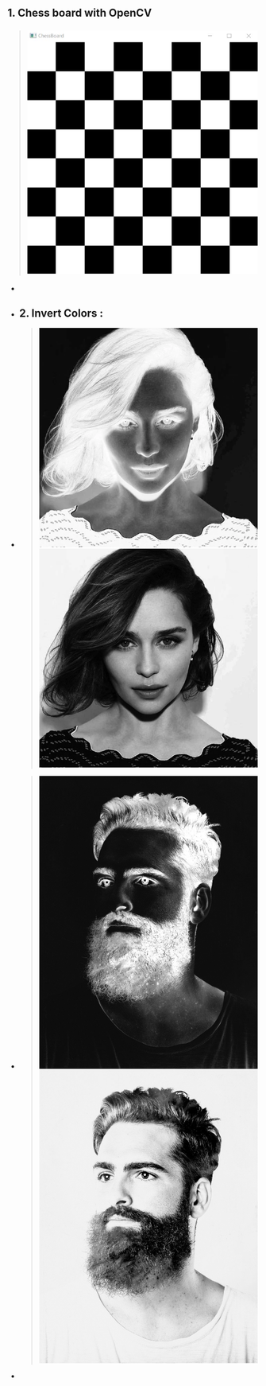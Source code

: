 ## 1. Chess board with OpenCV 
   > ### ![This is an image](https://github.com/kiana-jahanshid/Image-Processing/blob/main/Assignment_26/pics/chess.jpg)
-   
- ## 2. Invert Colors :
-
  > ![1_1](https://github.com/kiana-jahanshid/Image-Processing/blob/main/Assignment_26/pics/1.jpg)
  > ![1_2](https://github.com/kiana-jahanshid/Image-Processing/blob/main/Assignment_26/pics/girl.jpg)
-
  > ![2_1](https://github.com/kiana-jahanshid/Image-Processing/blob/main/Assignment_26/pics/2.jpg)
  > ![2_2](https://github.com/kiana-jahanshid/Image-Processing/blob/main/Assignment_26/pics/boy.jpg)
-


